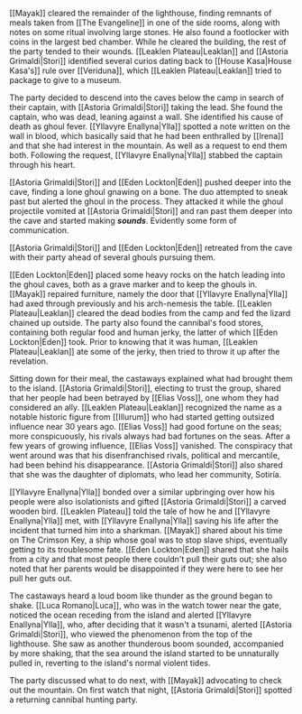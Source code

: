 [[Mayak]] cleared the remainder of the lighthouse, finding remnants of meals taken from [[The Evangeline]] in one of the side rooms, along with notes on some ritual involving large stones. He also found a footlocker with coins in the largest bed chamber. While he cleared the building, the rest of the party tended to their wounds.  [[Leaklen Plateau|Leaklan]] and [[Astoria Grimaldi|Stori]] identified several curios dating back to [[House Kasa|House Kasa's]] rule over [[Veriduna]], which [[Leaklen Plateau|Leaklan]] tried to package to give to a museum.

The party decided to descend into the caves below the camp in search of their captain, with [[Astoria Grimaldi|Stori]] taking the lead. She found the captain, who was dead, leaning against a wall. She identified his cause of death as ghoul fever. [[Yllavyre Enallyna|Ylla]] spotted a note written on the wall in blood, which basically said that he had been enthralled by [[Irena]] and that she had interest in the mountain. As well as a request to end them both. Following the request, [[Yllavyre Enallyna|Ylla]] stabbed the captain through his heart.

[[Astoria Grimaldi|Stori]] and [[Eden Lockton|Eden]] pushed deeper into the cave, finding a lone ghoul gnawing on a bone. The duo attempted to sneak past but alerted the ghoul in the process. They attacked it while the ghoul projectile vomited at [[Astoria Grimaldi|Stori]] and ran past them deeper into the cave and started making ***sounds***. Evidently some form of communication.

[[Astoria Grimaldi|Stori]] and [[Eden Lockton|Eden]] retreated from the cave with their party ahead of several ghouls pursuing them.

[[Eden Lockton|Eden]] placed some heavy rocks on the hatch leading into the ghoul caves, both as a grave marker and to keep the ghouls in. [[Mayak]] repaired furniture, namely the door that [[Yllavyre Enallyna|Ylla]] had axed through previously and his arch-nemesis the table. [[Leaklen Plateau|Leaklan]] cleared the dead bodies from the camp and fed the lizard chained up outside. The party also found the cannibal's food stores, containing both regular food and human jerky, the latter of which [[Eden Lockton|Eden]] took. Prior to knowing that it was human, [[Leaklen Plateau|Leaklan]] ate some of the jerky, then tried to throw it up after the revelation.

Sitting down for their meal, the castaways explained what had brought them to the island. [[Astoria Grimaldi|Stori]], electing to trust the group, shared that her people had been betrayed by [[Elias Voss]], one whom they had considered an ally. [[Leaklen Plateau|Leaklan]] recognized the name as a notable historic figure from [[Illurum]] who had started getting outsized influence near 30 years ago. [[Elias Voss]] had good fortune on the seas; more conspicuously, his rivals always had bad fortunes on the seas. After a few years of growing influence, [[Elias Voss]] vanished. The conspiracy that went around was that his disenfranchised rivals, political and mercantile, had been behind his disappearance. [[Astoria Grimaldi|Stori]] also shared that she was the daughter of diplomats, who lead her community, Sotiría.

[[Yllavyre Enallyna|Ylla]] bonded over a similar upbringing over how his people were also isolationists and gifted [[Astoria Grimaldi|Stori]] a carved wooden bird. [[Leaklen Plateau]] told the tale of how he and [[Yllavyre Enallyna|Ylla]] met, with [[Yllavyre Enallyna|Ylla]] saving his life after the incident that turned him into a sharkman. [[Mayak]] shared about his time on The Crimson Key, a ship whose goal was to stop slave ships, eventually getting to its troublesome fate. [[Eden Lockton|Eden]] shared that she hails from a city and that most people there couldn't pull their guts out; she also noted that her parents would be disappointed if they were here to see her pull her guts out.

The castaways heard a loud boom like thunder as the ground began to shake. [[Luca Romano|Luca]], who was in the watch tower near the gate, noticed the ocean receding from the island and alerted [[Yllavyre Enallyna|Ylla]], who, after deciding that it wasn't a tsunami, alerted [[Astoria Grimaldi|Stori]], who viewed the phenomenon from the top of the lighthouse. She saw as another thunderous boom sounded, accompanied by more shaking, that the sea around the island started to be unnaturally pulled in, reverting to the island's normal violent tides.

The party discussed what to do next, with [[Mayak]] advocating to check out the mountain. On first watch that night, [[Astoria Grimaldi|Stori]] spotted a returning cannibal hunting party.
